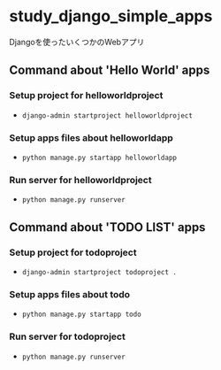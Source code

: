 # study_django_simple_apps

Djangoを使ったいくつかのWebアプリ

## Command about 'Hello World' apps

### Setup project for helloworldproject

- ```django-admin startproject helloworldproject```

### Setup apps files about helloworldapp

- ```python manage.py startapp helloworldapp```

### Run server for helloworldproject

- ```python manage.py runserver```

## Command about 'TODO LIST' apps

### Setup project for todoproject

- ```django-admin startproject todoproject .```

### Setup apps files about todo

- ```python manage.py startapp todo```

### Run server for todoproject

- ```python manage.py runserver```
